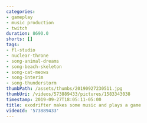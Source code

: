 ```yaml
---
categories:
- gameplay
- music production
- twitch
duration: 8690.0
shorts: []
tags:
- fl-studio
- nuclear-throne
- song-animal-dreams
- song-beach-skeleton
- song-cat-meows
- song-interim
- song-thunderstorm
thumbPath: /assets/thumbs/20190927230511.jpg
thumbUri: /videos/573889433/pictures/1583343038
timestamp: 2019-09-27T18:05:11-05:00
title: exodrifter makes some music and plays a game
videoId: '573889433'
---
```


